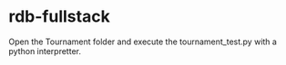 rdb-fullstack
=============

Open the Tournament folder and execute the tournament_test.py with a python interpretter.
